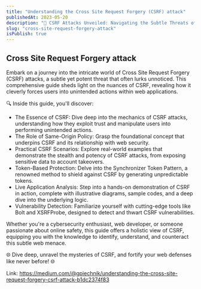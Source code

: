 ```yaml
---
title: "Understanding the Cross Site Request Forgery (CSRF) attack"
publishedAt: 2023-05-20
description: "🔐 CSRF Attacks Unveiled: Navigating the Subtle Threats of Web Security 🔐"
slug: "cross-site-request-forgery-attack"
isPublish: true
---
```


## Cross Site Request Forgery attack

Embark on a journey into the intricate world of Cross Site Request Forgery (CSRF) attacks, a subtle yet potent threat that often lurks unnoticed. This comprehensive guide sheds light on the nuances of CSRF, revealing how it cleverly forces users into unintended actions within web applications.

🔍 Inside this guide, you'll discover:

- The Essence of CSRF: Dive deep into the mechanics of CSRF attacks, understanding how they exploit trust and manipulate users into performing unintended actions.
- The Role of Same-Origin Policy: Grasp the foundational concept that underpins CSRF and its relationship with web security.
- Practical CSRF Scenarios: Explore real-world examples that demonstrate the stealth and potency of CSRF attacks, from exposing sensitive data to account takeovers.
- Token-Based Protection: Delve into the Synchronizer Token Pattern, a renowned method to shield against CSRF by generating unpredictable tokens.
- Live Application Analysis: Step into a hands-on demonstration of CSRF in action, complete with illustrative diagrams, sample codes, and a deep dive into the underlying logic.
- Vulnerability Detection: Familiarize yourself with cutting-edge tools like Bolt and XSRFProbe, designed to detect and thwart CSRF vulnerabilities.

Whether you're a cybersecurity enthusiast, web developer, or someone passionate about online safety, this guide offers a holistic view of CSRF, equipping you with the knowledge to identify, understand, and counteract this subtle web menace.

🌐 Dive deep, unravel the mysteries of CSRF, and fortify your web defenses like never before! 🌐

Link: https://medium.com/@gpiechnik/understanding-the-cross-site-request-forgery-csrf-attack-b1dc2374f83
